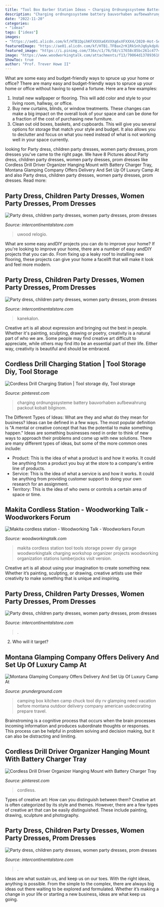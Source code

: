 ```yaml
---
title: "Tool Box Barber Station Ideas ~ Charging Ordnungssysteme Battery Bauvorhaben Aufbewahrung Packout Kobalt Bilginom"
description: "Charging ordnungssysteme battery bauvorhaben aufbewahrung packout kobalt bilginom"
date: "2022-11-20"
categories:
- "ideas"
tags: ["ideas"]
images:
- "https://ae01.alicdn.com/kf/HTB1DpihKFXXXXa6XVXXq6xXFXXX4/2020-Hot-Sell-Men-Dress-Watch-QUartz-UWOOD-Mens-Wooden-Watch-Wood-Wrist-Watches-men-Natural.jpg_640x640.jpg"
featuredImage: "https://ae01.alicdn.com/kf/HTB1.TFBax2rK1RkSnhJq6ykdpXay.jpg"
featured_image: "https://i.pinimg.com/736x/c1/76/58/c17658c85bc261c4774541fe15638c8b.jpg"
image: "https://www.woodworkingtalk.com/attachments/f13/79064d1378936188-makita-cordless-station-img_0188.jpg"
ShowToc: true
author: "Prof. Trever Howe II"
---
```



What are some easy and budget-friendly ways to spruce up your home or office?
There are many easy and budget-friendly ways to spruce up your home or office without having to spend a fortune. Here are a few examples: 
1. Install new wallpaper or flooring. This will add color and style to your living room, hallway, or office. 
2. Buy new curtains, blinds, or window treatments. These changes can make a big impact on the overall look of your space and can be done for a fraction of the cost of purchasing new furniture. 
3. Clean out old boxes, baskets, and cupboards. This will give you several options for storage that match your style and budget. It also allows you to declutter and focus on what you need instead of what is not working well in your space currently. 

	

		
looking for Party dress, children party dresses, women party dresses, prom dresses you've came to the right page. We have 8 Pictures about Party dress, children party dresses, women party dresses, prom dresses like Cordless Drill Driver Organizer Hanging Mount with Battery Charger Tray, Montana Glamping Company Offers Delivery And Set Up Of Luxury Camp At and also Party dress, children party dresses, women party dresses, prom dresses. Read more:
		
    
## Party Dress, Children Party Dresses, Women Party Dresses, Prom Dresses

<img loading=lazy src="https://ae01.alicdn.com/kf/HTB1DpihKFXXXXa6XVXXq6xXFXXX4/2020-Hot-Sell-Men-Dress-Watch-QUartz-UWOOD-Mens-Wooden-Watch-Wood-Wrist-Watches-men-Natural.jpg_640x640.jpg" onerror="this.onerror=null;this.src='https://tse4.mm.bing.net/th?id=OIP.Un10TagJn4X_oWDkp0d22QAAAA&amp;pid=15.1';" alt="Party dress, children party dresses, women party dresses, prom dresses">

_Source: intercontinentalstore.com_

>uwood relogio. 

	

What are some easy andDIY projects you can do to improve your home?
If you're looking to improve your home, there are a number of easy andDIY projects that you can do. From fixing up a leaky roof to installing new flooring, these projects can give your home a facelift that will make it look and feel more modern.

    
## Party Dress, Children Party Dresses, Women Party Dresses, Prom Dresses

<img loading=lazy src="https://ae01.alicdn.com/kf/H2c81b2a9976749838ca462597d449592D/Synthetic-hair-Braids-Kanekalon-Ombre-Braiding-Hair-Extension-Box-Braid-Hair-Pink-Purple-Yellow-Golden-Colors.jpg_640x640.jpg" onerror="this.onerror=null;this.src='https://tse2.mm.bing.net/th?id=OIP.PMoCx_H52ZEm1ceM6fnjqgHaHa&amp;pid=15.1';" alt="Party dress, children party dresses, women party dresses, prom dresses">

_Source: intercontinentalstore.com_

>kanekalon. 

	

Creative art is all about expression and bringing out the best in people. Whether it's painting, sculpting, drawing or poetry, creativity is a natural part of who we are. Some people may find creative art difficult to appreciate, while others may find itto be an essential part of their life. Either way, creativity is beautiful and should be embraced.

    
## Cordless Drill Charging Station | Tool Storage Diy, Tool Storage

<img loading=lazy src="https://i.pinimg.com/736x/6c/d5/ff/6cd5fff2511cfcd9175eb70a19fe962e.jpg" onerror="this.onerror=null;this.src='https://tse3.mm.bing.net/th?id=OIP.2RitV7CfQY27or7OmBerLAHaJ3&amp;pid=15.1';" alt="Cordless Drill Charging Station | Tool storage diy, Tool storage">

_Source: pinterest.com_

>charging ordnungssysteme battery bauvorhaben aufbewahrung packout kobalt bilginom. 

	

The Different Types of Ideas: What are they and what do they mean for business?
Ideas can be defined in a few ways. The most popular definition is "A mental or creative concept that has the potential to make something happen." Ideas are something businesses need in order to think of new ways to approach their problems and come up with new solutions. 
There are many different types of ideas, but some of the more common ones include: 
- Product: This is the idea of what a product is and how it works. It could be anything from a product you buy at the store to a company's entire line of products. 
- Service: This is the idea of what a service is and how it works. It could be anything from providing customer support to doing your own research for an assignment. 
- Territory: This is the idea of who owns or controls a certain area of space or time.

    
## Makita Cordless Station - Woodworking Talk - Woodworkers Forum

<img loading=lazy src="https://www.woodworkingtalk.com/attachments/f13/79064d1378936188-makita-cordless-station-img_0188.jpg" onerror="this.onerror=null;this.src='https://tse4.mm.bing.net/th?id=OIP.LMYEQnRdoawoav_8VPhHkQHaFj&amp;pid=15.1';" alt="Makita cordless station - Woodworking Talk - Woodworkers Forum">

_Source: woodworkingtalk.com_

>makita cordless station tool tools storage power diy garage woodworkingtalk charging workshop organizer projects woodworking organization stations lumberjocks visit version. 

	

Creative art is all about using your imagination to create something new. Whether it’s painting, sculpting, or drawing, creative artists use their creativity to make something that is unique and inspiring.

    
## Party Dress, Children Party Dresses, Women Party Dresses, Prom Dresses

<img loading=lazy src="https://ae01.alicdn.com/kf/HTB1.TFBax2rK1RkSnhJq6ykdpXay.jpg" onerror="this.onerror=null;this.src='https://tse2.mm.bing.net/th?id=OIP.nPv451NnQsHEaXztKCfj8QHaFd&amp;pid=15.1';" alt="Party dress, children party dresses, women party dresses, prom dresses">

_Source: intercontinentalstore.com_

>. 

	

2) Who will it target?

    
## Montana Glamping Company Offers Delivery And Set Up Of Luxury Camp At

<img loading=lazy src="http://www.prunderground.com/wp-content/uploads/2012/04/kitchen-box.jpg" onerror="this.onerror=null;this.src='https://tse2.mm.bing.net/th?id=OIP.0NGFeQM9arBI1vJXTJoaUwHaLL&amp;pid=15.1';" alt="Montana Glamping Company Offers Delivery And Set Up Of Luxury Camp At">

_Source: prunderground.com_

>camping box kitchen camp chuck tool diy rv glamping need vacation before montana outdoor delivery company american usdecorating prepare travel. 

	

Brainstroming is a cognitive process that occurs when the brain processes incoming information and produces subordinate thoughts or responses. This process can be helpful in problem solving and decision making, but it can also be distracting and limiting.

    
## Cordless Drill Driver Organizer Hanging Mount With Battery Charger Tray

<img loading=lazy src="https://i.pinimg.com/736x/c1/76/58/c17658c85bc261c4774541fe15638c8b.jpg" onerror="this.onerror=null;this.src='https://tse1.mm.bing.net/th?id=OIP.1INfMTFvVDjHlB3OfOnRvgHaEK&amp;pid=15.1';" alt="Cordless Drill Driver Organizer Hanging Mount with Battery Charger Tray">

_Source: pinterest.com_

>cordless. 

	

Types of creative art: How can you distinguish between them?
Creative art is often categorized by its style and themes. However, there are a few types of creative art that can be easily distinguished. These include painting, drawing, sculpture and photography.

    
## Party Dress, Children Party Dresses, Women Party Dresses, Prom Dresses

<img loading=lazy src="https://ae01.alicdn.com/kf/H1704dbbe723c44898c0fe83fedee5d9dL/High-Quality-Travis-Scotts-X-6-Retro-Medium-Olive-Men-Basketball-Shoes-Denim-Tinker-Cactus-Oregon.jpg_640x640.jpg" onerror="this.onerror=null;this.src='https://tse4.mm.bing.net/th?id=OIP.KaL5XtuStHY1zWinwTeg6gHaHa&amp;pid=15.1';" alt="Party dress, children party dresses, women party dresses, prom dresses">

_Source: intercontinentalstore.com_

>. 

	

Ideas are what sustain us, and keep us on our toes. With the right ideas, anything is possible. From the simple to the complex, there are always big ideas out there waiting to be explored and formulated. Whether it’s making a change in your life or starting a new business, ideas are what keep us going.

